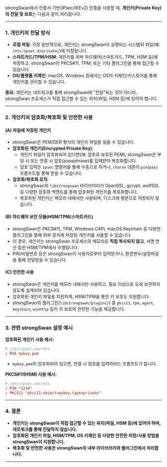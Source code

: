 strongSwan에서 인증서 기반(IPsec/IKEv2) 인증을 사용할 때, **개인키(Private Key)의 전달 및 보호**는 다음과 같이 처리됩니다.

---

### 1. 개인키의 전달 방식

- **로컬 파일**: 가장 일반적으로, 개인키는 strongSwan이 실행되는 시스템의 파일(예: `/etc/ipsec.d/private/`)에 저장됩니다.
- **스마트카드/TPM/HSM**: 개인키를 외부 하드웨어(스마트카드, TPM, HSM 등)에 저장하고, strongSwan이 PKCS#11, TPM, 또는 기타 플러그인을 통해 접근할 수 있습니다.
- **OS/플랫폼 키체인**: macOS, Windows 등에서는 OS의 키체인/키스토어를 통해 개인키를 관리할 수 있습니다.

**중요:** 개인키는 네트워크를 통해 strongSwan에 "전달"되는 것이 아니라, strongSwan 프로세스가 직접 접근할 수 있는 위치(파일, HSM 등)에 있어야 합니다.

---

### 2. 개인키의 암호화/복호화 및 안전한 사용

#### (A) 파일에 저장된 개인키

- strongSwan은 PEM/DER 형식의 개인키 파일을 읽을 수 있습니다.
- **암호화된 개인키(Encrypted Private Key)**:  
  - 개인키 파일이 암호화되어 있다면(예: 암호로 보호된 PEM), strongSwan은 부팅 시 또는 연결 시 암호(passphrase)를 입력받아 복호화합니다.
  - 암호 입력은 `ipsec` 명령어를 통해 수동으로 하거나, `charon` 데몬이 `pin`/`pass` 프롬프트를 통해 받을 수 있습니다.
- **암호화/복호화 로직**:  
  - strongSwan의 `libstrongswan` 라이브러리가 OpenSSL, gcrypt, wolfSSL 등 다양한 암호화 백엔드를 통해 암호화된 개인키를 복호화합니다.
  - 복호화된 개인키는 메모리 내에서만 사용되며, 디스크에 평문으로 저장되지 않습니다.

#### (B) 하드웨어 보안 모듈(HSM/TPM/스마트카드)

- strongSwan은 PKCS#11, TPM, Windows CAPI, macOS Keychain 등 다양한 플러그인을 통해 외부 장치에 저장된 개인키를 사용할 수 있습니다.
- 이 경우, 개인키는 strongSwan 프로세스의 메모리로 **직접 복사되지 않고**, 서명 연산 등만 HSM/TPM에서 수행됩니다.
- PIN/비밀번호 등은 strongSwan이 사용자로부터 입력받거나, 환경변수/설정파일을 통해 전달받을 수 있습니다.

#### (C) 안전한 사용

- strongSwan은 개인키를 메모리 내에서만 사용하고, 필요 이상으로 오래 보관하지 않도록 설계되어 있습니다.
- 암호화된 개인키 파일을 지원하며, HSM/TPM을 통한 키 보호도 지원합니다.
- strongSwan의 플러그인(`libstrongswan/plugins/`) 중 `pkcs11`, `tpm`, `agent`, `keychain`, `winhttp` 등이 키 보호와 관련된 기능을 제공합니다.

---

### 3. 관련 strongSwan 설정 예시

**암호화된 개인키 사용 예시:**
```conf
# /etc/ipsec.secrets
: RSA mykey.pem
```
- `mykey.pem`이 암호화되어 있으면, 연결 시 암호를 입력하라는 프롬프트가 뜹니다.

**PKCS#11(HSM) 사용 예시:**
```conf
# /etc/ipsec.secrets
: PIN "1234"
: PKCS11 "pkcs11:object=mykey;type=private"
```

---

### 4. 결론

- **개인키는 strongSwan이 직접 접근할 수 있는 위치(파일, HSM 등)에 있어야 하며, 네트워크를 통해 전달하지 않습니다.**
- **암호화된 개인키 파일, HSM/TPM, OS 키체인 등 다양한 안전한 저장/사용 방법을 strongSwan이 지원합니다.**
- **복호화 및 안전한 사용은 strongSwan의 내부 라이브러리와 플러그인에서 처리합니다.**

---
